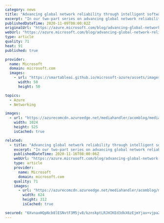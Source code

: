 ```yaml
---
category: news
title: "Advancing global network reliability through intelligent software—part 1 of 2"
excerpt: "In our two-part series on advancing global network reliability through intelligent software, we explain how we’ve approached our network design, and how we’re constantly working to improve both reliability and performance."
publishedDateTime: 2020-11-09T08:00:02Z
originalUrl: "https://azure.microsoft.com/blog/advancing-global-network-reliability-through-intelligent-software-part-1-of-2/"
webUrl: "https://azure.microsoft.com/blog/advancing-global-network-reliability-through-intelligent-software-part-1-of-2/"
type: article
quality: 71
heat: 91
published: true

provider:
  name: Microsoft
  domain: microsoft.com
  images:
    - url: "https://smartableai.github.io/microsoft-azure/assets/images/organizations/microsoft.com-50x50.jpg"
      width: 50
      height: 50

topics:
  - Azure
  - Networking

images:
  - url: "https://azurecomcdn.azureedge.net/mediahandler/acomblog/media/Default/blog/5f1b2ac0-1d6e-4331-86e4-748ec2a7a13f.png"
    width: 1024
    height: 525
    isCached: true

related:
  - title: "Advancing global network reliability through intelligent software—part 2 of 2"
    excerpt: "In our two-part series on advancing global network reliability through intelligent software, we explain how we’ve approached our network design, and how we’re constantly working to improve both reliability and performance."
    publishedDateTime: 2020-11-16T08:00:06Z
    webUrl: "https://azure.microsoft.com/blog/advancing-global-network-reliability-through-intelligent-software-part-2-of-2/"
    type: article
    provider:
      name: Microsoft
      domain: microsoft.com
    quality: 71
    images:
      - url: "https://azurecomcdn.azureedge.net/mediahandler/acomblog/media/Default/blog/5ed23a83-6aa9-4f9b-8af7-1fc0743f8b7b.png"
        width: 624
        height: 312
        isCached: true

secured: "6XvnaxHQpNcb8lESNvtF3M5jv8/kznskptLRJHIKEd3dkX6zEjmYjax+vjpaZgMUx74n8s7wfSS2DWsReXFHRUpWxTd2m1E/BPq3UW/55UrLK9w+J8tgkXJ3+/LT7e6FAGmci0SfCM+JifmneHjGPESnZAAtx+MXTizNaOth96O/6eMQrbup8mCl1cApMWuBJht5zjGxsaGR6a64/eT72a/dqWWIVsygb2ZNNDP5v+csyqtCs2yCdKOJ88HY5Hh8AWVz0hv7kkaLurEH9rNVX524mOAhNLVDXuTkijeT+/cwrTeEqfRAEyyKOH423yd4fbj0kZXuDoxafoJbYBleI9bK0l3A+pVp8Pi1RNZbZlU=;WK+Qvz/BYfPWz/qD3oGTtA=="
---
```


